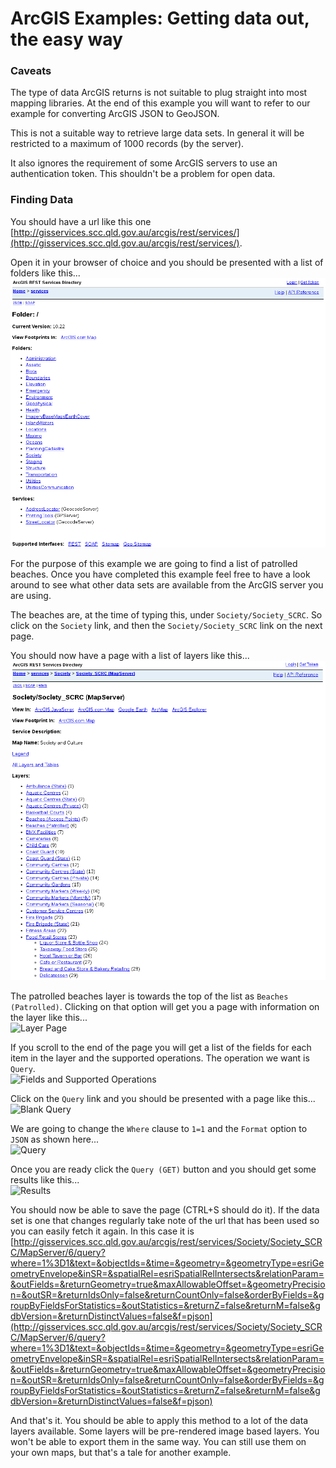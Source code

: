 # ArcGIS Examples: Getting data out, the easy way

### Caveats

The type of data ArcGIS returns is not suitable to plug straight into most
mapping libraries. At the end of this example you will want to refer to our
example for converting ArcGIS JSON to GeoJSON.

This is not a suitable way to retrieve large data sets. In general it will be
restricted to a maximum of 1000 records (by the server).

It also ignores the requirement of some ArcGIS servers to use an authentication
token. This shouldn't be a problem for open data.


### Finding Data

You should have a url like this one
[http://gisservices.scc.qld.gov.au/arcgis/rest/services/](http://gisservices.scc.qld.gov.au/arcgis/rest/services/).

Open it in your browser of choice and you should be presented with a list of
folders like this...  
![Folders List](img/FoldersList.png)

For the purpose of this example we are going to find a list of patrolled 
beaches. Once you have completed this example feel free to have a look
around to see what other data sets are available from the ArcGIS server you are
using.

The beaches are, at the time of typing this, under ```Society/Society_SCRC```.
So click on the ```Society``` link, and then the ```Society/Society_SCRC```
link on the next page.

You should now have a page with a list of layers like this...  
![Layers List](img/LayersList.png)

The patrolled beaches layer is towards the top of the list as 
```Beaches (Patrolled)```. Clicking on that option will get you a page with
information on the layer like this...  
![Layer Page](img/LayerPage.png)

If you scroll to the end of the page you will get a list of the fields for each
item in the layer and the supported operations. The operation we want is
```Query```.  
![Fields and Supported Operations](img/FieldsAndSupportedOperations.png)

Click on the ```Query``` link and you should be presented with a page like
this...  
![Blank Query](img/BlankQuery.png)

We are going to change the ```Where``` clause to ```1=1``` and the ```Format```
option to ```JSON``` as shown here...  
![Query](img/Query.png)

Once you are ready click the ```Query (GET)``` button and you should get some
results like this...  
![Results](img/Results.png)

You should now be able to save the page (CTRL+S should do it). If the data set
is one that changes regularly take note of the url that has been used so you
can easily fetch it again. In this case it is
[http://gisservices.scc.qld.gov.au/arcgis/rest/services/Society/Society_SCRC/MapServer/6/query?where=1%3D1&text=&objectIds=&time=&geometry=&geometryType=esriGeometryEnvelope&inSR=&spatialRel=esriSpatialRelIntersects&relationParam=&outFields=&returnGeometry=true&maxAllowableOffset=&geometryPrecision=&outSR=&returnIdsOnly=false&returnCountOnly=false&orderByFields=&groupByFieldsForStatistics=&outStatistics=&returnZ=false&returnM=false&gdbVersion=&returnDistinctValues=false&f=pjson](http://gisservices.scc.qld.gov.au/arcgis/rest/services/Society/Society_SCRC/MapServer/6/query?where=1%3D1&text=&objectIds=&time=&geometry=&geometryType=esriGeometryEnvelope&inSR=&spatialRel=esriSpatialRelIntersects&relationParam=&outFields=&returnGeometry=true&maxAllowableOffset=&geometryPrecision=&outSR=&returnIdsOnly=false&returnCountOnly=false&orderByFields=&groupByFieldsForStatistics=&outStatistics=&returnZ=false&returnM=false&gdbVersion=&returnDistinctValues=false&f=pjson)

And that's it. You should be able to apply this method to a lot of the data
layers available. Some layers will be pre-rendered image based layers. You
won't be able to export them in the same way. You can still use them on your
own maps, but that's a tale for another example.